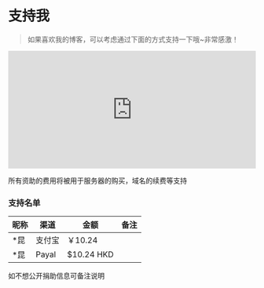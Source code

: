# 支持我


> 如果喜欢我的博客，可以考虑通过下面的方式支持一下哦~非常感激！

<iframe src="https://sponsor.radish.cloud/simple/" style="overflow-x:hidden;overflow-y:hidden; border:0xp none #fff; min-height:240px; width:100%;"  frameborder="0" scrolling="no"></iframe>

所有资助的费用将被用于服务器的购买，域名的续费等支持

### 支持名单

| 昵称 | 渠道   | 金额        | 备注 |
| ---- | ------ | ----------- | ---- |
| *昆  | 支付宝 | ￥10.24     |      |
| *昆  | Payal  | \$10.24 HKD |      |

如不想公开捐助信息可备注说明

<!--more-->

